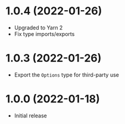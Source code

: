 # 1.0.4 (2022-01-26)

- Upgraded to Yarn 2
- Fix type imports/exports

# 1.0.3 (2022-01-26)

- Export the `Options` type for third-party use

# 1.0.0 (2022-01-18)

- Initial release
